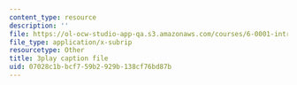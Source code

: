 ```yaml
---
content_type: resource
description: ''
file: https://ol-ocw-studio-app-qa.s3.amazonaws.com/courses/6-0001-introduction-to-computer-science-and-programming-in-python-fall-2016/07028c1bbcf759b2929b138cf76bd87b_-jjUoTiaSHw.vtt
file_type: application/x-subrip
resourcetype: Other
title: 3play caption file
uid: 07028c1b-bcf7-59b2-929b-138cf76bd87b
---
```

